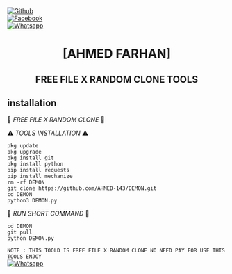<b></b> </br> <br>[![Github](https://img.shields.io/badge/Github-AHMED.FARHAN-dimgray?style=flat-square&logo=github)](https://github.com/AHMED-143)<br> [![Facebook](https://img.shields.io/badge/Facebook-FARHAN-blue?style=flat-square&logo=facebook)](https://www.facebook.com/T4R0X)<br> [![Whatsapp](https://img.shields.io/badge/Whatsapp-FARHAN-deepgreen?style=flat-square&logo=whatsapp)](https://wa.me/+8801843961233)



<h1 align="center"> [AHMED FARHAN]</h1>

<h2 align="center">  FREE FILE X RANDOM CLONE TOOLS </h2>


## <b>installation</b>

🔰 _FREE FILE X RANDOM CLONE_ 🔰

⚠️ _TOOLS INSTALLATION_ ⚠️
```
pkg update
pkg upgrade
pkg install git
pkg install python
pip install requests
pip install mechanize
rm -rf DEMON
git clone https://github.com/AHMED-143/DEMON.git
cd DEMON
python3 DEMON.py
```
🔄 _RUN SHORT COMMAND_ 🔄
```    
cd DEMON 
git pull
python DEMON.py
```
```NOTE : THIS TOOLD IS FREE FILE X RANDOM CLONE NO NEED PAY FOR USE THIS TOOLS ENJOY ```</br>
 [![Whatsapp](https://img.shields.io/badge/Whatsapp-FARHAN-deepgreen?style=flat-square&logo=whatsapp)](https://wa.me/+8801843961233)
